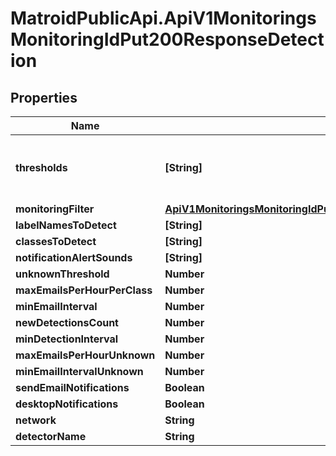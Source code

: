 # MatroidPublicApi.ApiV1MonitoringsMonitoringIdPut200ResponseDetection

## Properties

Name | Type | Description | Notes
------------ | ------------- | ------------- | -------------
**thresholds** | **[String]** | The updated thresholds of the monitoring | [optional] 
**monitoringFilter** | [**ApiV1MonitoringsMonitoringIdPut200ResponseDetectionMonitoringFilter**](ApiV1MonitoringsMonitoringIdPut200ResponseDetectionMonitoringFilter.md) |  | [optional] 
**labelNamesToDetect** | **[String]** |  | [optional] 
**classesToDetect** | **[String]** |  | [optional] 
**notificationAlertSounds** | **[String]** |  | [optional] 
**unknownThreshold** | **Number** |  | [optional] 
**maxEmailsPerHourPerClass** | **Number** |  | [optional] 
**minEmailInterval** | **Number** |  | [optional] 
**newDetectionsCount** | **Number** |  | [optional] 
**minDetectionInterval** | **Number** |  | [optional] 
**maxEmailsPerHourUnknown** | **Number** |  | [optional] 
**minEmailIntervalUnknown** | **Number** |  | [optional] 
**sendEmailNotifications** | **Boolean** |  | [optional] 
**desktopNotifications** | **Boolean** |  | [optional] 
**network** | **String** |  | [optional] 
**detectorName** | **String** |  | [optional] 


